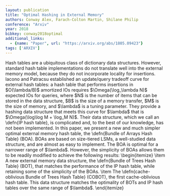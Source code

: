 ```yaml
---
layout: publication
title: "Optimal Hashing in External Memory"
authors: Conway Alex, Farach-Colton Martin, Shilane Philip
conference: "Arxiv"
year: 2018
bibkey: conway2018optimal
additional_links:
  - {name: "Paper", url: "https://arxiv.org/abs/1805.09423"}
tags: ['ARXIV']
---
```

Hash tables are a ubiquitous class of dictionary data structures. However,
standard hash table implementations do not translate well into the external
memory model, because they do not incorporate locality for insertions. Iacono
and Patracsu established an update/query tradeoff curve for external hash
tables: a hash table that performs insertions in \$O(\lambda/B)\$ amortized IOs
requires \$\Omega(\log_\lambda N)\$ expected IOs for queries, where \$N\$ is the
number of items that can be stored in the data structure, \$B\$ is the size of a
memory transfer, \$M\$ is the size of memory, and \$\lambda\$ is a tuning
parameter. They provide a hashing data structure that meets this curve for
\$\lambda\$ that is \$\Omega(\log\log M + \log_M N)\$. Their data structure,
which we call an \defn{IP hash table}, is complicated and, to the best of our
knowledge, has not been implemented. In this paper, we present a new and much
simpler optimal external memory hash table, the \defn{Bundle of Arrays Hash
Table} (BOA). BOAs are based on size-tiered LSMs, a well-studied data structure,
and are almost as easy to implement. The BOA is optimal for a narrower range of
\$\lambda\$. However, the simplicity of BOAs allows them to be readily modified
to achieve the following results: \begin{itemize} \item A new external memory
data structure, the \defn{Bundle of Trees Hash Table} (BOT), that matches the
performance of the IP hash table, while retaining some of the simplicity of the
BOAs. \item The \defn{cache-oblivious Bundle of Trees Hash Table} (COBOT), the
first cache-oblivious hash table. This data structure matches the optimality of
BOTs and IP hash tables over the same range of \$\lambda\$. \end{itemize}
